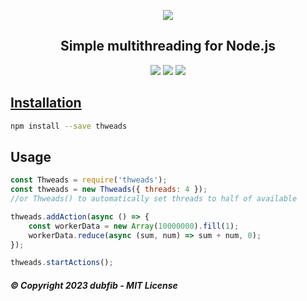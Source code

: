 <div align="center">
    <p>
        <a href="https://github.com/dubfib/thweads">
            <img src="https://github.com/dubfib/thweads/assets/81378985/1693e13f-b59d-4db2-b90a-af3f063197d4"/>
        </a>
        <strong>
            <h2>Simple multithreading for Node.js</h2>
        </strong>
        <a href="https://github.com/dubfib/thweads"><img src="https://img.shields.io/npm/v/thweads.svg?maxAge=3600"/></a>
        <a href="https://github.com/dubfib/thweads"><img src="https://img.shields.io/npm/dt/thweads.svg?maxAge=3600"/></a>
        <a href="https://github.com/dubfib/thweads"><img src="https://img.shields.io/npm/l/thweads">
    </p>
</div>

## Installation
```bash
npm install --save thweads
```

## Usage
```js
const Thweads = require('thweads');
const thweads = new Thweads({ threads: 4 });
//or Thweads() to automatically set threads to half of available

thweads.addAction(async () => {
    const workerData = new Array(10000000).fill(1);
    workerData.reduce(async (sum, num) => sum + num, 0);
});

thweads.startActions();
```

##### © Copyright 2023 dubfib - MIT License